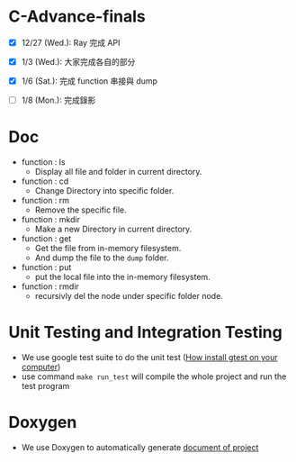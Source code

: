 # C-Advance-finals

- [X] 12/27 (Wed.): Ray 完成 API <br>
- [X] 1/3   (Wed.): 大家完成各自的部分 <br>
- [X] 1/6   (Sat.): 完成 function 串接與 dump <br>
- [ ] 1/8   (Mon.): 完成錄影


# Doc
- function : ls
    - Display all file and folder in current directory.
- function : cd
    - Change Directory into specific folder.
- function : rm
    - Remove the specific file.
- function : mkdir
    - Make a new Directory in current directory.
- function : get 
    - Get the file from in-memory filesystem.
    - And dump the file to the `dump` folder.
- function : put
    - put the local file into the in-memory filesystem.
- function : rmdir 
    - recursivly del the node under specific folder node.

# Unit Testing and Integration Testing
- We use google test suite to do the unit test ([How install gtest on your computer](https://github.com/google/googletest/blob/main/googletest/README.md))
- use command `make run_test` will compile the whole project and run the test program

# Doxygen
- We use Doxygen to automatically generate [document of project](./doc/html/index.html)